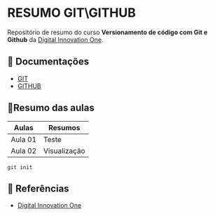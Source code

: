 
# RESUMO GIT\GITHUB

Repositório de resumo do curso **Versionamento de código com Git e Github** da [Digital Innovation One](https://www.dio.me).

## 📁 Documentações 
- [GIT](https://git-scm.com/doc)
- [GITHUB](https://docs.github.com)
## 📝Resumo das aulas
| Aulas | Resumos|
--------|---------|
|Aula 01|   Teste |
|Aula 02| Visualização
```
git init
```
## 🔎 Referências
- [Digital Innovation One]()
